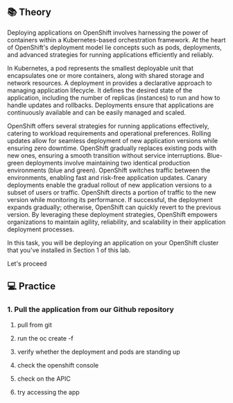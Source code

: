 ## 📚 Theory

Deploying applications on OpenShift involves harnessing the power of containers within a Kubernetes-based orchestration framework. At the heart of OpenShift's deployment model lie concepts such as pods, deployments, and advanced strategies for running applications efficiently and reliably. 

In Kubernetes, a pod represents the smallest deployable unit that encapsulates one or more containers, along with shared storage and network resources. A deployment in provides a declarative approach to managing application lifecycle. It defines the desired state of the application, including the number of replicas (instances) to run and how to handle updates and rollbacks. Deployments ensure that applications are continuously available and can be easily managed and scaled.

OpenShift offers several strategies for running applications effectively, catering to workload requirements and operational preferences. Rolling updates allow for seamless deployment of new application versions while ensuring zero downtime. OpenShift gradually replaces existing pods with new ones, ensuring a smooth transition without service interruptions. Blue-green deployments involve maintaining two identical production environments (blue and green). OpenShift switches traffic between the environments, enabling fast and risk-free application updates. Canary deployments enable the gradual rollout of new application versions to a subset of users or traffic. OpenShift directs a portion of traffic to the new version while monitoring its performance. If successful, the deployment expands gradually; otherwise, OpenShift can quickly revert to the previous version. By leveraging these deployment strategies, OpenShift empowers organizations to maintain agility, reliability, and scalability in their application deployment processes. 

In this task, you will be deploying an application on your OpenShift cluster that you've installed in Section 1 of this lab.

Let's proceed

## 💻 Practice

### 1. Pull the application from our Github repository



1. pull from git

2. run the oc create -f 

3. verify whether the deployment and pods are standing up

4. check the openshift console

5. check on the APIC

6. try accessing the app
